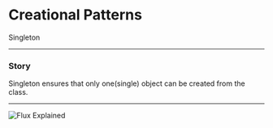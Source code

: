 # Creational Patterns 

Singleton

---

### Story

Singleton ensures that only one(single) object can be created from the class.

---

![Flux Explained](https://facebook.github.io/flux/img/flux-simple-f8-diagram-explained-1300w.png)